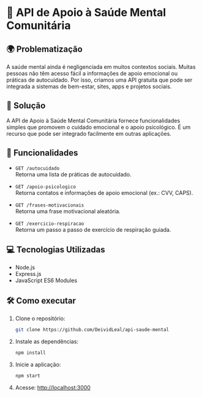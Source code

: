 # 🧠 API de Apoio à Saúde Mental Comunitária

## 🌍 Problematização

A saúde mental ainda é negligenciada em muitos contextos sociais. Muitas pessoas não têm acesso fácil a informações de apoio emocional ou práticas de autocuidado. Por isso, criamos uma API gratuita que pode ser integrada a sistemas de bem-estar, sites, apps e projetos sociais.

## 🎯 Solução

A API de Apoio à Saúde Mental Comunitária fornece funcionalidades simples que promovem o cuidado emocional e o apoio psicológico. É um recurso que pode ser integrado facilmente em outras aplicações.

## 🚀 Funcionalidades

- `GET /autocuidado`  
  Retorna uma lista de práticas de autocuidado.

- `GET /apoio-psicologico`  
  Retorna contatos e informações de apoio emocional (ex.: CVV, CAPS).

- `GET /frases-motivacionais`  
  Retorna uma frase motivacional aleatória.

- `GET /exercicio-respiracao`  
  Retorna um passo a passo de exercício de respiração guiada.

## 💻 Tecnologias Utilizadas

- Node.js
- Express.js
- JavaScript ES6 Modules

## 🛠️ Como executar

1. Clone o repositório:

   ```bash
   git clone https://github.com/DeividLeal/api-saude-mental
   ```

2. Instale as dependências:

   ```bash
   npm install
   ```

3. Inicie a aplicação:

   ```bash
   npm start
   ```

4. Acesse: [http://localhost:3000](http://localhost:3000)
